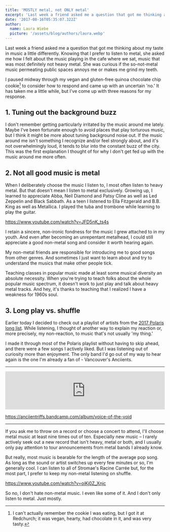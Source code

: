 ```yaml
---
title: 'MOSTLY metal, not ONLY metal'
excerpt: 'Last week a friend asked me a question that got me thinking about my taste in music a little differently...'
date: '2017-08-16T05:35:07.322Z'
author:
  name: Laura Wiebe
  picture: '/assets/blog/authors/laura.webp'
---
```


Last week a friend asked me a question that got me thinking about my taste in music a little differently. Knowing that I prefer to listen to metal, she asked me how I felt about the music playing in the cafe where we sat, music that was most definitely not heavy metal. She was curious if the so-not-metal music permeating public spaces annoys me or makes me grind my teeth.

I paused midway through my vegan and gluten-free quinoa chocolate chip cookie[^1] to consider how to respond and came up with an uncertain 'no.' It has taken me a little while, but I've come up with three reasons for my response.

## 1. Tuning out the background buzz

I don't remember getting particularly irritated by the music around me lately. Maybe I've been fortunate enough to avoid places that play torturous music, but I think it might be more about tuning background noise out. If the music around me isn't something I recognize and/or feel strongly about, and it's not overwhelmingly loud, it tends to blur into the constant buzz of the city. This was the first explanation I thought of for why I don't get fed up with the music around me more often.

## 2. Not all good music is metal

When I deliberately choose the music I listen to, I most often listen to heavy metal. But that doesn't mean I listen to metal exclusively. Growing up, I learned to appreciate Abba, Neil Diamond and Patsy Cline as well as Led Zeppelin and Black Sabbath. As a teen I listened to Ella Fitzgerald and B.B. King as well as Metallica. I played the tuba and trombone while learning to play the guitar.

https://www.youtube.com/watch?v=JFD5nK_ts4s

I retain a sincere, non-ironic fondness for the music I grew attached to in my youth. And even after becoming an unrepentant metalhead, I could still appreciate a good non-metal song and consider it worth hearing again.

My non-metal friends are responsible for introducing me to good songs from other genres. And sometimes I just want to learn about and try to understand the musics that make other people tick.

Teaching classes in popular music made at least some musical diversity an absolute necessity. When you're trying to teach folks about the whole popular music spectrum, it doesn't work to just play and talk about heavy metal tracks. And hey, it's thanks to teaching that I realized I have a weakness for 1960s soul.

## 3. Long play vs. shuffle

Earlier today I decided to check out a playlist of artists from the [2017 Polaris long list](https://polarismusicprize.ca/2017-long-list/). While listening, I thought of another way to explain my reaction or, more precisely, my non-reaction, to music that's not usually 'my thing.'

I made it through most of the Polaris playlist without having to skip ahead, and there were a few songs I actively liked. But I was listening out of curiosity more than enjoyment. The only band I'd go out of my way to hear again is the one I'm already a fan of - Vancouver's Anciients.

---

<iframe style="border: 0; width: 100%; height: 120px;" src="https://bandcamp.com/EmbeddedPlayer/album=3745820516/size=large/bgcol=ffffff/linkcol=0687f5/tracklist=false/artwork=small/transparent=true/" seamless><a href="https://anciientriffs.bandcamp.com/album/voice-of-the-void">Voice of the Void by ANCIIENTS</a></iframe>

https://anciientriffs.bandcamp.com/album/voice-of-the-void

---

If you ask me to throw on a record or choose a concert to attend, I'll choose metal music at least nine times out of ten. Especially new music – I rarely actively seek out a new record that isn't heavy, metal or both, and I usually only pay attention to tour announcements from metal bands I already know.

But really, most music is bearable for the length of the average pop song. As long as the sound or artist switches up every few minutes or so, I'm generally cool. I can listen to all of Stromae's Racine Carrée but, for the most part, I prefer to keep my non-metal listening on shuffle.

https://www.youtube.com/watch?v=oiKj0Z_Xnjc

So no, I don't hate non-metal music. I even like some of it. And I don't only listen to metal. Just mostly.

[^1]: I can't actually remember the cookie I was eating, but I got it at Redchurch; it was vegan, hearty, had chocolate in it, and was very tasty.